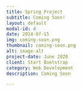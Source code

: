 ```yaml
---
title: Spring Project
subtitle: Coming Soon!
layout: default
modal-id: 4
date: 2014-07-15
img: coming-soon.png
thumbnail: coming-soon.png
alt: image-alt
project-date: June 2020
client: Start Bootstrap
category: Web Development
description: Coming Soon

---
```

